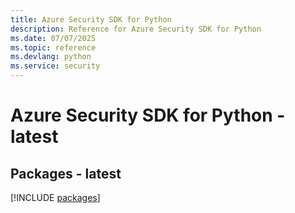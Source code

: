 ```yaml
---
title: Azure Security SDK for Python
description: Reference for Azure Security SDK for Python
ms.date: 07/07/2025
ms.topic: reference
ms.devlang: python
ms.service: security
---
```

# Azure Security SDK for Python - latest
## Packages - latest
[!INCLUDE [packages](security-index.md)]